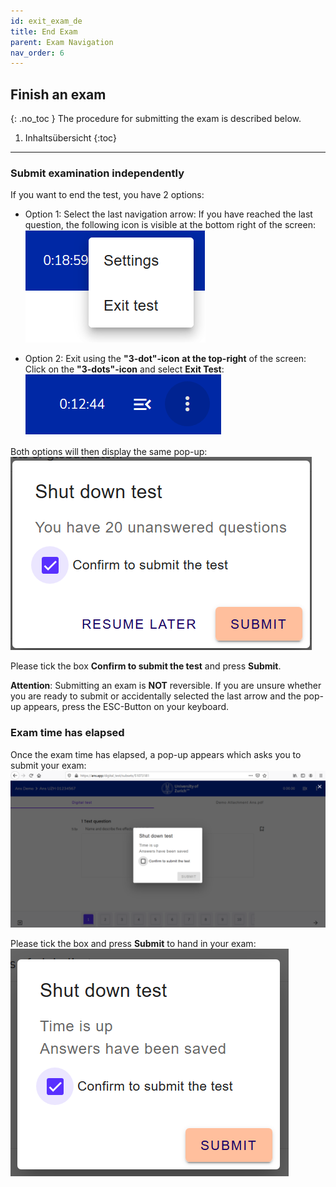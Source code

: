 ```yaml
---
id: exit_exam_de
title: End Exam
parent: Exam Navigation
nav_order: 6
---
```


## Finish an exam
{: .no_toc }
The procedure for submitting the exam is described below.

1. Inhaltsübersicht
{:toc}

---

### Submit examination independently

If you want to end the test, you have 2 options:

* Option 1: Select the last navigation arrow:
If you have reached the last question, the following icon is visible at the bottom right of the screen:  
[![Prüfung-exit](assets/exam-exittest.png)](assets/exam-exittest.png)

* Option 2: Exit using the **"3-dot"-icon** **at the top-right** of the screen:
Click on the **"3-dots"-icon** and select **Exit Test**:  
[![Prüfung-exit](assets/examsettings-icon.png)](assets/examsettings-icon.png)

Both options will then display the same pop-up:
[![Prüfung-exit](assets/exam-exittestactive.png)](assets/exam-exittestactive.png)

Please tick the box **Confirm to submit the test** and press **Submit**.

**Attention**: Submitting an exam is **NOT** reversible. If you are unsure whether you are ready to submit or accidentally selected the last arrow and the pop-up appears, press the ESC-Button on your keyboard.


### Exam time has elapsed
Once the exam time has elapsed, a pop-up appears which asks you to submit your exam:
[![Prüfung-exit](assets/exam-submit-popup.png)](assets/exam-submit-popup.png)

Please tick the box and press **Submit** to hand in your exam:
[![Prüfung-exit](assets/exam-submitpopup-tickbox.png)](assets/exam-submitpopup-tickbox.png)




